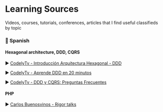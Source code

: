 # Learning Sources
Videos, courses, tutorials, conferences, articles that I find useful classifieds by topic


### :speech_balloon: Spanish

#### Hexagonal architecture, DDD, CQRS

:arrow_forward: [CodelyTv - Introducción Arquitectura Hexagonal - DDD](https://www.youtube.com/watch?v=GZ9ic9QSO5U)

:arrow_forward: [CodelyTv - Aprende DDD en 20 minutos](https://www.youtube.com/watch?v=dH5aSQLXtKg)

:arrow_forward: [CodelyTv - DDD y CQRS: Preguntas Frecuentes](https://www.youtube.com/watch?v=auEhX4WfCRA)


#### PHP

:arrow_forward: [Carlos Buenosvinos - Rigor talks](https://www.youtube.com/playlist?list=PLfgj7DYkKH3Cd8bdu5SIHGYXh_bPV2idP)

